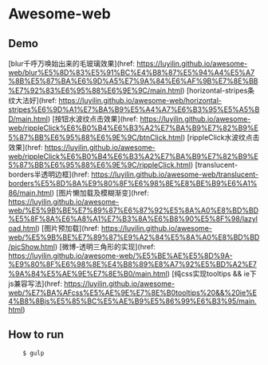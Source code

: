 # Awesome-web

## Demo

[blur千呼万唤始出来的毛玻璃效果](href: https://luyilin.github.io/awesome-web/blur%E5%8D%83%E5%91%BC%E4%B8%87%E5%94%A4%E5%A7%8B%E5%87%BA%E6%9D%A5%E7%9A%84%E6%AF%9B%E7%8E%BB%E7%92%83%E6%95%88%E6%9E%9C/main.html)
[horizontal-stripes条纹大法好](href: https://luyilin.github.io/awesome-web/horizontal-stripes%E6%9D%A1%E7%BA%B9%E5%A4%A7%E6%B3%95%E5%A5%BD/main.html)
[按钮水波纹点击效果](href: https://luyilin.github.io/awesome-web/rippleClick%E6%B0%B4%E6%B3%A2%E7%BA%B9%E7%82%B9%E5%87%BB%E6%95%88%E6%9E%9C/btnClick.html)
[rippleClick水波纹点击效果](href: https://luyilin.github.io/awesome-web/rippleClick%E6%B0%B4%E6%B3%A2%E7%BA%B9%E7%82%B9%E5%87%BB%E6%95%88%E6%9E%9C/rippleClick.html)
[translucent-borders半透明边框](href: https://luyilin.github.io/awesome-web/translucent-borders%E5%8D%8A%E9%80%8F%E6%98%8E%E8%BE%B9%E6%A1%86/main.html)
[图片懒加载及模糊渐变](href: https://luyilin.github.io/awesome-web/%E5%9B%BE%E7%89%87%E6%87%92%E5%8A%A0%E8%BD%BD%E5%8F%8A%E6%A8%A1%E7%B3%8A%E6%B8%90%E5%8F%98/lazyload.html)
[图片预加载](href: https://luyilin.github.io/awesome-web/%E5%9B%BE%E7%89%87%E9%A2%84%E5%8A%A0%E8%BD%BD/picShow.html)
[微博-透明三角形的实现](href: https://luyilin.github.io/awesome-web/%E5%BE%AE%E5%8D%9A-%E9%80%8F%E6%98%8E%E4%B8%89%E8%A7%92%E5%BD%A2%E7%9A%84%E5%AE%9E%E7%8E%B0/main.html)
[纯css实现tooltips && ie下js兼容写法](href: https://luyilin.github.io/awesome-web/%E7%BA%AFcss%E5%AE%9E%E7%8E%B0tooltips%20&&%20ie%E4%B8%8Bjs%E5%85%BC%E5%AE%B9%E5%86%99%E6%B3%95/main.html)

## How to run

``` $ npm install
    $ gulp
```
